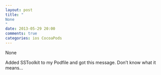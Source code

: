 ```yaml
---
layout: post
title: "
None
"
date: 2013-05-29 20:00
comments: true
categories: ios CocoaPods
---
```


None


Added SSToolkit to my Podfile and got this message. Don’t know what it means…

